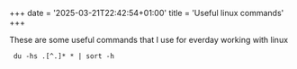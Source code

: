 +++
date = '2025-03-21T22:42:54+01:00'
title = 'Useful linux commands'
+++

These are some useful commands that I use for everday working with linux

```
 du -hs .[^.]* * | sort -h
```
